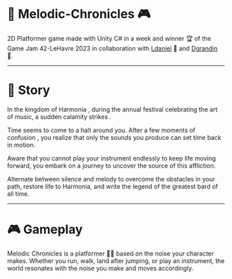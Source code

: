 # 🎵 Melodic-Chronicles 🎮  
2D Platformer game made with Unity C# in a week and winner 🏆 of the Game Jam 42-LeHavre 2023 in collaboration with [Ldaniel](https://github.com/lolopss) 👤 and [Dgrandin](https://github.com/dgrandin) 👤.  

---

# 📖 Story  
In the kingdom of Harmonia , during the annual festival celebrating the art of music, a sudden calamity strikes .  

Time seems to come to a halt around you. After a few moments of confusion , you realize that only the sounds you produce can set time back in motion.  

Aware that you cannot play your instrument endlessly to keep life moving forward, you embark on a journey to uncover the source of this affliction.  

Alternate between silence and melody to overcome the obstacles in your path, restore life to Harmonia, and write the legend of the greatest bard of all time.  

---

# 🎮 Gameplay  
Melodic Chronicles is a platformer 🏃‍♂️ based on the noise your character makes. Whether you run, walk, land after jumping, or play an instrument, the world resonates with the noise you make and moves accordingly.  
